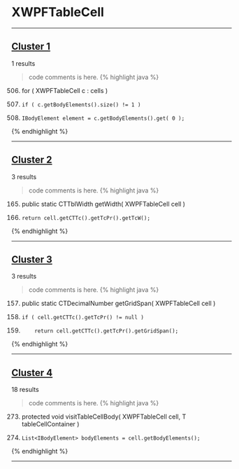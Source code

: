# XWPFTableCell

***

## [Cluster 1](./1)
1 results
> code comments is here.
{% highlight java %}
506. for ( XWPFTableCell c : cells )
508.     if ( c.getBodyElements().size() != 1 )
512.     IBodyElement element = c.getBodyElements().get( 0 );
{% endhighlight %}

***

## [Cluster 2](./2)
3 results
> code comments is here.
{% highlight java %}
165. public static CTTblWidth getWidth( XWPFTableCell cell )
167.     return cell.getCTTc().getTcPr().getTcW();
{% endhighlight %}

***

## [Cluster 3](./3)
3 results
> code comments is here.
{% highlight java %}
157. public static CTDecimalNumber getGridSpan( XWPFTableCell cell )
159.     if ( cell.getCTTc().getTcPr() != null )
160.         return cell.getCTTc().getTcPr().getGridSpan();
{% endhighlight %}

***

## [Cluster 4](./4)
18 results
> code comments is here.
{% highlight java %}
273. protected void visitTableCellBody( XWPFTableCell cell, T tableCellContainer )
276.     List<IBodyElement> bodyElements = cell.getBodyElements();
{% endhighlight %}

***

